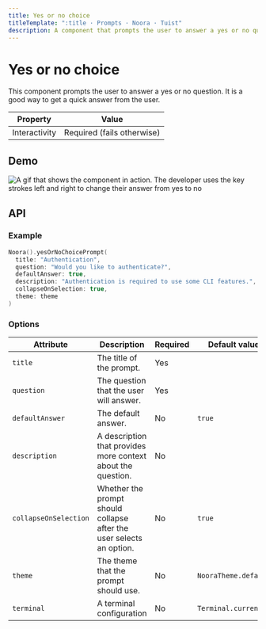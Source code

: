 ```yaml
---
title: Yes or no choice
titleTemplate: ":title · Prompts · Noora · Tuist"
description: A component that prompts the user to answer a yes or no question.
---
```


# Yes or no choice

This component prompts the user to answer a yes or no question. It is a good way to get a quick answer from the user.

| Property | Value |
| --- | --- |
| Interactivity | Required (fails otherwise) |

## Demo

![A gif that shows the component in action. The developer uses the key strokes left and right to change their answer from yes to no](/components/prompts/yes-or-no-choice.gif)

## API

### Example

```swift
Noora().yesOrNoChoicePrompt(
  title: "Authentication",
  question: "Would you like to authenticate?",
  defaultAnswer: true,
  description: "Authentication is required to use some CLI features.",
  collapseOnSelection: true,
  theme: theme
)
```

### Options

| Attribute | Description | Required | Default value |
| --- | --- | --- | --- |
| `title` | The title of the prompt. | Yes | |
| `question` | The question that the user will answer. | Yes | |
| `defaultAnswer` | The default answer. | No | `true` |
| `description` | A description that provides more context about the question. | No | |
| `collapseOnSelection` | Whether the prompt should collapse after the user selects an option. | No | `true` |
| `theme` | The theme that the prompt should use. | No | `NooraTheme.default` |
| `terminal` | A terminal configuration | No | `Terminal.current` |
